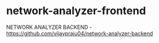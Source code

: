 # network-analyzer-frontend

NETWORK ANALYZER BACKEND - https://github.com/vijaypraju04/network-analyzer-backend
